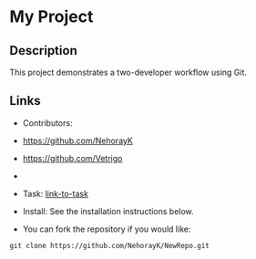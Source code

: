 # My Project

## Description
This project demonstrates a two-developer workflow using Git.

## Links
- Contributors:
- https://github.com/NehorayK
- https://github.com/Vetrigo
- 
- Task: [link-to-task](src)
- Install: See the installation instructions below.

 - You can fork the repository if you would like:
```
git clone https://github.com/NehorayK/NewRepo.git

```
